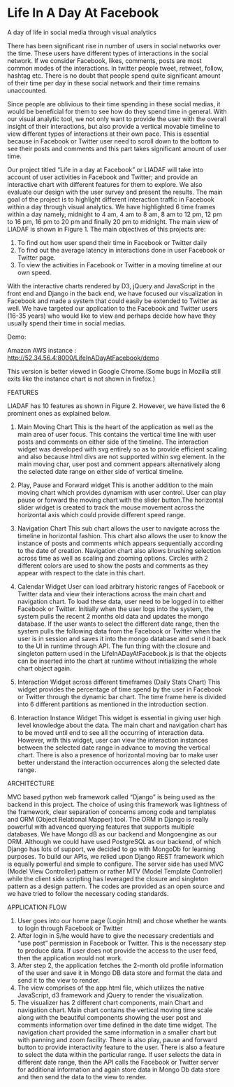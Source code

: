 # Life In A Day At Facebook
A day of life in social media through visual analytics

There has been significant rise in number of users in social networks over the time. These users have different types of interactions in the social network. If we consider Facebook, likes, comments, posts are most common modes of the interactions. In twitter people tweet, retweet, follow, hashtag etc. There is no doubt that people spend quite significant amount of their time per day in these social network and their time remains unaccounted.

Since people are oblivious to their time spending in these social medias, it would be beneficial for them to see how do they spend time in general. With our visual analytic tool, we not only want to provide the user with the overall insight of their interactions, but also provide a vertical movable timeline to view different types of interactions at their own pace. This is essential because in Facebook or Twitter user need to scroll down to the bottom to see their posts and comments and this part takes significant amount of user time.

Our project titled “Life in a day at Facebook” or LIADAF will take into account of user activities in Facebook and Twitter; and provide an interactive chart with different features for them to explore. We also evaluate our design with the user survey and present the results. The main goal of the project is to highlight different interaction traffic in Facebook within a day through visual analytics. We have highlighted 6 time frames within a day namely, midnight to 4 am, 4 am to 8 am, 8 am to 12 pm, 12 pm to 16 pm, 16 pm to 20 pm and finally 20 pm to midnight. The main view of LIADAF is shown in Figure 1.
The main objectives of this projects are:

1.	To find out how user spend their time in Facebook or Twitter daily
2.	To find out the average latency in interactions done in user Facebook or Twitter page.
3.	To view the activities in Facebook or Twitter in a moving timeline at our own speed.

With the interactive charts rendered by D3, jQuery and JavaScript in the front end and Django in the back end, we have focused our visualization in Facebook and made a system that could easily be extended to Twitter as well. We have targeted our application to the Facebook and Twitter users (16-35 years) who would like to view and perhaps decide how have they usually spend their time in social medias.

Demo:

Amazon AWS instance : http://52.34.56.4:8000/LifeInADayAtFacebook/demo

This version is better viewed in Google Chrome.(Some bugs in Mozilla still exits like the instance chart is not shown in  firefox.)

FEATURES

LIADAF has 10 features as shown in Figure 2. However, we have listed the 6 prominent ones as explained below.
1.	Main Moving Chart
This is the heart of the application as well as the main area of user focus. This contains the vertical time line with user posts and comments on either side of the timeline. The interaction widget was developed with svg entirely so as to provide efficient scaling and also because html divs are not supported within svg element. In the main moving char, user post and comment appears alternatively along the selected date range on either side of vertical timeline. 

2.	Play, Pause and Forward widget
This is another addition to the main moving chart which provides dynamism with user control. User can play pause or forward the moving chart with the slider button.The horizontal slider widget is created to track the mouse movement across the horizontal axis which could provide different speed range.

3.	Navigation Chart
This sub chart allows the user to navigate across the timeline in horizontal fashion. This chart also allows the user to know the instance of posts and comments which appears sequentially according to the date of creation. Navigation chart also allows brushing selection across time as well as scaling and zooming options. Circles with 2 different colors are used to show the posts and comments as they appear with respect to the date in this chart.

4.	Calendar Widget
User can load arbitrary historic ranges of Facebook or Twitter data and view their interactions across the main chart and navigation chart. To load these data, user need to be logged in to either Facebook or Twitter. Initially when the user logs into the system, the system pulls the recent 2 months old data and updates the mongo database. If the user wants to select the different date range, then the system pulls the following data from the Facebook or Twitter when the user is in session and saves it into the mongo database and send it back to the UI in runtime through API. The fun thing with the closure and singleton pattern used in the LifeInADayAtFacebook.js is that the objects can be inserted into the chart at runtime without initializing the whole chart object again. 

5.	Interaction Widget across different timeframes (Daily Stats Chart)
This widget provides the percentage of time spend by the user in Facebook or Twitter through the dynamic bar chart. The time frame here is divided into 6 different partitions as mentioned in the introduction section. 

6.	Interaction Instance Widget
This widget is essential in giving user high level knowledge about the data. The main chart and navigation chart has to be moved until end to see all the occurring of interaction data. However, with this widget, user can view the interaction instances between the selected date range in advance to moving the vertical chart. There is also a presence of horizontal moving bar to make user better understand the interaction occurrences along the selected date range.

ARCHITECTURE

MVC based python web framework called “Django” is being used as the backend in this project. The choice of using this framework was lightness of the framework, clear separation of concerns among code and templates and ORM (Object Relational Mapper) tool. The ORM in Django is really powerful with advanced querying features that supports multiple databases. We have Mongo dB as our backend and Mongoengine as our ORM. Although we could have used PostgreSQL as our backend, of which Django has lots of support, we decided to go with MongoDb for learning purposes. To build our APIs, we relied upon Django REST framework which is equally powerful and simple to configure. The server side has used MVC (Model View Controller) pattern or rather MTV (Model Template Controller) while the client side scripting has leveraged the closure and singleton pattern as a design pattern. The codes are provided as an open source and we have tried to follow the necessary coding standards. 

APPLICATION FLOW

1.	User goes into our home page (Login.html) and chose whether he wants to login through Facebook or Twitter
2.	After login in S/he would have to give the necessary credentials and “use post” permission in Facebook or Twitter. This is the necessary step to produce data. If user does not provide the access to the user feed, then the application would not work.
3.	After step 2, the application fetches the 2-month old profile information of the user and save it in Mongo DB data store and format the data and send it to the view to render.
4.	The view comprises of the app.html file, which utilizes the native JavaScript, d3 framework and jQuery to render the visualization.
5.	The visualizer has 2 different chart components, main Chart and navigation chart. Main chart contains the vertical moving time scale along with the beautiful components showing the user post and comments information over time defined in the date time widget. The navigation chart provided the same information in a smaller chart but with panning and zoom facility. There is also play, pause and forward button to provide interactivity feature to the user. There is also a feature to select the data within the particular range. If user selects the data in different date range, then the API calls the Facebook or Twitter server for additional information and again store data in Mongo Db data store and then send the data to the view to render. 


